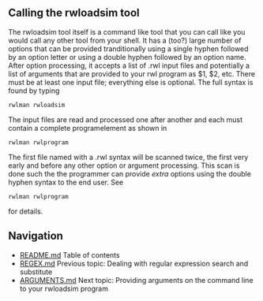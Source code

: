 ## Calling the rwloadsim tool
The rwloadsim tool itself is a command like tool that you can 
call like you would call any other tool from your shell.
It has a (too?) large number of options that can be provided
tranditionally using a single hyphen followed by an option letter
or using a double hyphen followed by an option name.
After option processing, it accepts a list of .rwl input files
and potentially a list of arguments that are provided to your rwl
program as $1, $2, etc.
There must be at least one input file; everything else is optional.
The full syntax is found by typing
```
rwlman rwloadsim
```
The input files are read and processed one after another and each must contain
a complete programelement as shown in
```
rwlman rwlprogram
```
The first file named with a .rwl syntax will be scanned twice, the first very early
and before any other option or argument processing.
This scan is done such the the programmer can provide _extra_ options using the
double hyphen syntax to the end user.
See
```
rwlman rwlprogram
```
for details.
## Navigation
* [README.md](README.md) Table of contents
* [REGEX.md](REGEX.md) Previous topic: Dealing with regular expression search and substitute
* [ARGUMENTS.md](ARGUMENTS.md) Next topic: Providing arguments on the command line to your rwloadsim program
